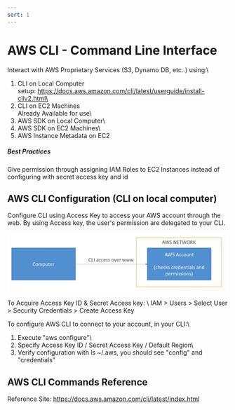 ```yaml
---
sort: 1
---
```

# AWS CLI - Command Line Interface

Interact with AWS Proprietary Services (S3, Dynamo DB, etc..) using:\
1) CLI on Local Computer\
setup: https://docs.aws.amazon.com/cli/latest/userguide/install-cliv2.html\
2) CLI on EC2 Machines\
Already Available for use\
3) AWS SDK on Local Computer\
4) AWS SDK on EC2 Machines\
5) AWS Instance Metadata on EC2

##### Best Practices
Give permission through assigning IAM Roles to EC2 Instances instead of configuring with secret access key and id

## AWS CLI Configuration (CLI on local computer)

Configure CLI using Access Key to access your AWS account through the web. By using Access key, the user's permission are delegated to your CLI.

<p align=center>
  <img src="blob/aws-cli-pic1.PNG">
</p>

To Acquire Access Key ID & Secret Access key: \ 
IAM > Users > Select User > Security Credentials > Create Access Key

To configure AWS CLI to connect to your account, in your CLI:\
1) Execute "aws configure"\
2) Specify Access Key ID / Secret Access Key / Default Region\
3) Verify configuration with ls ~/.aws, you should see "config" and "credentials"

## AWS CLI Commands Reference
Reference Site: https://docs.aws.amazon.com/cli/latest/index.html